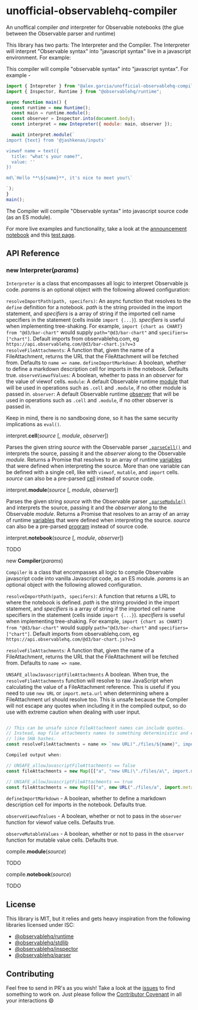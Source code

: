 # unofficial-observablehq-compiler

An unoffical compiler _and_ interpreter for Observable notebooks (the glue between the Observable parser and runtime)

This library has two parts: The Interpreter and the Compiler. The Interpreter will interpret "Observable syntax" into "javascript syntax" live in a javascript environment. For example:



This compiler will compile "observable syntax" into "javascript syntax".
For example -

```javascript
import { Intepreter } from "@alex.garcia/unofficial-observablehq-compiler";
import { Inspector, Runtime } from "@observablehq/runtime";

async function main() {
  const runtime = new Runtime();
  const main = runtime.module();
  const observer = Inspector.into(document.body);
  const interpret = new Intepreter({ module: main, observer });

  await interpret.module(`
import {text} from '@jashkenas/inputs'

viewof name = text({
  title: "what's your name?",
  value: ''
})

md\`Hello **\${name}**, it's nice to meet you!\`

`);
}
main();
```

The Compiler will compile "Observable syntax" into javascript source code (as an ES module).

For more live examples and functionality, take a look at the [announcement notebook](https://observablehq.com/d/74f872c4fde62e35)
and this [test page](https://github.com/asg017/unofficial-observablehq-compiler/blob/master/test/test.html).

## API Reference

### new Interpreter(_params_)

`Interpreter` is a class that encompasses all logic to interpret Observable js code. _params_ is an optional object with the following allowed configuration:

`resolveImportPath(path, specifers)`: An async function that resolves to the `define` definition for a notebook. _path_ is the string provided in the import statement, and _specifiers_ is a array of string if the imported cell name specifiers in the statement (cells inside `import {...}`). _specifiers_ is useful when implementing tree-shaking. For example, `import {chart as CHART} from "@d3/bar-chart"` would supply `path="@d3/bar-chart"` and `specifiers=["chart"]`. Default imports from observablehq.com, eg `https://api.observablehq.com/@d3/bar-chart.js?v=3`
`resolveFileAttachments`: A function that, given the name of a FileAttachment, returns the URL that the FileAttachment will be fetched from. Defaults to `name => name`.
`defineImportMarkdown`: A boolean, whether to define a markdown description cell for imports in the notebook. Defaults true.
`observeViewofValues`: A boolean, whether to pass in an _observer_ for the value of viewof cells.
`module`: A default Observable runtime [module](https://github.com/observablehq/runtime#modules) that will be used in operations such as `.cell` and `.module`, if no other module is passed in.
`observer`: A default Observable runtime [observer](https://github.com/observablehq/runtime#observer) that will be used in operations such as `.cell` and `.module`, if no other observer is passed in.

Keep in mind, there is no sandboxing done, so it has the same security implications as `eval()`.

interpret.**cell**(_source_ [, *module*, *observer*])

Parses the given string _source_ with the Observable parser [`.parseCell()`](https://github.com/observablehq/parser#parseCell) and interprets the source, passing it and the _observer_ along to the Observable _module_. Returns a Promise that resolves to an array of runtime [variables](https://github.com/observablehq/runtime#variables) that were defined when interpreting the source. More than one variable can be defined with a single cell, like with `viewof`, `mutable`, and `import` cells. _source_ can also be a pre-parsed [cell](https://github.com/observablehq/parser#cell) instead of source code.

interpret.**module**(_source_ [, *module*, *observer*])

Parses the given string _source_ with the Observable parser [`.parseModule()`](https://github.com/observablehq/parser#parseModule) and interprets the source, passing it and the _observer_ along to the Observable _module_. Returns a Promise that resolves to an array of an array of runtime [variables](https://github.com/observablehq/runtime#variables) that were defined when interpreting the source. _source_ can also be a pre-parsed [program](https://github.com/observablehq/parser#program) instead of source code.

interpret.**notebook**(_source_ [, *module*, *observer*])

TODO

new **Compiler**(_params_)

`Compiler` is a class that encompasses all logic to compile Observable javascript code into vanilla Javascript code, as an ES module. _params_ is an optional object with the following allowed configuration.

`resolveImportPath(path, specifers)`: A function that returns a URL to where the notebook is defined. _path_ is the string provided in the import statement, and _specifiers_ is a array of string if the imported cell name specifiers in the statement (cells inside `import {...}`). _specifiers_ is useful when implementing tree-shaking. For example, `import {chart as CHART} from "@d3/bar-chart"` would supply `path="@d3/bar-chart"` and `specifiers=["chart"]`. Default imports from observablehq.com, eg `https://api.observablehq.com/@d3/bar-chart.js?v=3`

`resolveFileAttachments`: A function that, given the name of a FileAttachment, returns the URL that the FileAttachment will be fetched from. Defaults to `name => name`.

`UNSAFE_allowJavascriptFileAttachments` A boolean. When true, the `resolveFileAttachments` function will resolve to raw JavaScript when calculating the value of a FileAttachment reference. This is useful if you need to use `new URL` or `import.meta.url` when determining where a FileAttachment url should resolve too. This is unsafe because the Compiler will not escape any quotes when including it in the compiled output, so do use with extreme caution when dealing with user input.

```javascript

// This can be unsafe since FileAttachment names can include quotes.
// Instead, map file attachments names to something deterministic and escape-safe,
// like SHA hashes.
const resolveFileAttachments = name => `new URL("./files/${name}", import.meta.url)`

Compiled output when:

// UNSAFE_allowJavascriptFileAttachments == false
const fileAttachments = new Map([["a", "new URL(\"./files/a\", import.meta.url)"]]);

// UNSAFE_allowJavascriptFileAttachments == true
const fileAttachments = new Map([["a", new URL("./files/a", import.meta.url)]]);


```

`defineImportMarkdown` - A boolean, whether to define a markdown description cell for imports in the notebook. Defaults true.

`observeViewofValues` - A boolean, whether or not to pass in the `observer` function for viewof value cells. Defaults true.

`observeMutableValues` - A boolean, whether or not to pass in the `observer` function for mutable value cells. Defaults true.

compile.**module**(_source_)

TODO

compile.**notebook**(_source_)

TODO

## License

This library is MIT, but it relies and gets heavy inspiration from the following
libraries licensed under ISC:

- [@observablehq/runtime](https://github.com/observablehq/runtime)
- [@observablehq/stdlib](https://github.com/observablehq/stdlib)
- [@observablehq/inspector](https://github.com/observablehq/inspector)
- [@observablehq/parser](https://github.com/observablehq/parser)

## Contributing

Feel free to send in PR's as you wish! Take a look at the [issues](https://github.com/asg017/unofficial-observablehq-compiler/issues)
to find something to work on. Just please follow the [Contributor Covenant](https://www.contributor-covenant.org/)
in all your interactions :smile:
